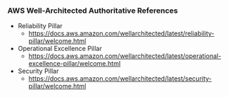 <!-- Attribution: AWS Well-Architected Framework; accessed 2025-09-25 -->

### AWS Well-Architected Authoritative References

- Reliability Pillar
  - https://docs.aws.amazon.com/wellarchitected/latest/reliability-pillar/welcome.html
- Operational Excellence Pillar
  - https://docs.aws.amazon.com/wellarchitected/latest/operational-excellence-pillar/welcome.html
- Security Pillar
  - https://docs.aws.amazon.com/wellarchitected/latest/security-pillar/welcome.html